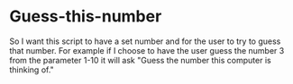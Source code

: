 # Guess-this-number
So I want this script to have a set number and for the user to try to guess that number. For example if I choose to have the user guess the number 3 from the parameter 1-10 it will ask "Guess the number this computer is thinking of."
